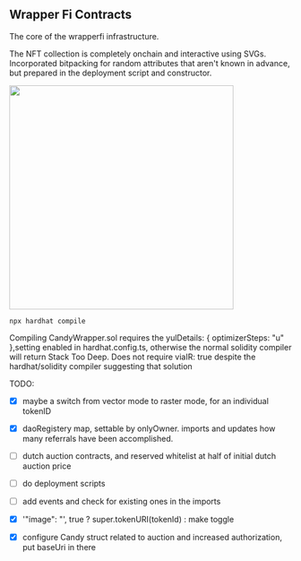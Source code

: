## Wrapper Fi Contracts

The core of the wrapperfi infrastructure.

The NFT collection is completely onchain and interactive using SVGs. Incorporated bitpacking for random attributes that aren't known in advance, but prepared in the deployment script and constructor.

<img width="400" height="400" src="https://raw.githubusercontent.com/Wrapper-Fi/wrapperfi-contracts/a7c56a4ba92d583fa5d7f0d9b13f6a6ae9e409e1/contracts/CandyWrapper-basevectors.svg">

`npx hardhat compile`

Compiling CandyWrapper.sol requires the yulDetails: { optimizerSteps: "u" },setting enabled in hardhat.config.ts, otherwise the normal solidity compiler will return Stack Too Deep. Does not require viaIR: true despite the hardhat/solidity compiler suggesting that solution

TODO:

- [x] maybe a switch from vector mode to raster mode, for an individual tokenID

- [x] daoRegistery map, settable by onlyOwner. imports and updates how many referrals have been accomplished.

- [ ] dutch auction contracts, and reserved whitelist at half of initial dutch auction price

- [ ] do deployment scripts

- [ ] add events and check for existing ones in the imports

- [x] '"image": "', true ? super.tokenURI(tokenId) :  make toggle

- [x] configure Candy struct related to auction and increased authorization, put baseUri in there